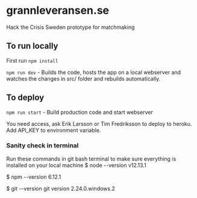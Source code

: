 # grannleveransen.se
Hack the Crisis Sweden prototype for matchmaking

## To run locally
First run ```npm install```

```npm run dev``` - Builds the code, hosts the app on a local webserver and watches the changes in src/ folder and rebuilds automatically.


## To deploy
```npm run start``` - Build production code and start webserver

You need access, ask Erik Larsson or Tim Fredriksson to deploy to heroku. Add API_KEY to environment variable.

### Sanity check in terminal
Run these commands in git bash terminal to make sure everything is installed on your local machine
$ node --version
v12.13.1

$ npm --version
6.12.1

$ git --version
git version 2.24.0.windows.2